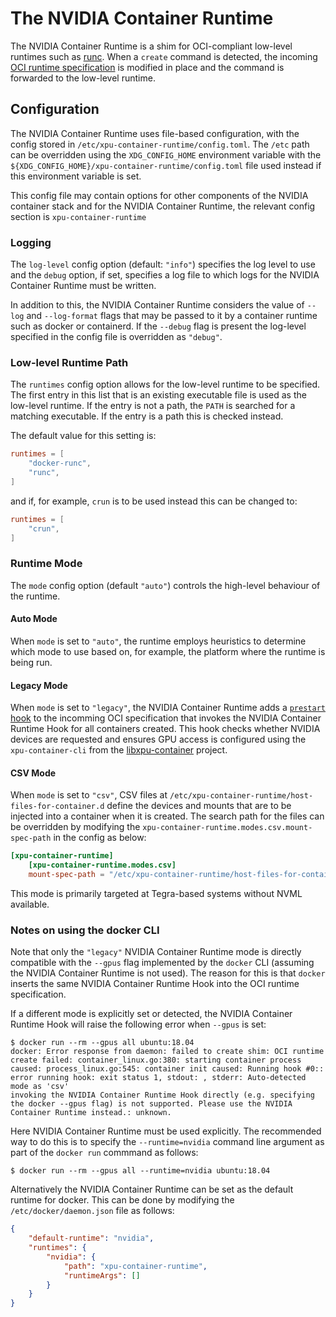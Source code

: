 # The NVIDIA Container Runtime

The NVIDIA Container Runtime is a shim for OCI-compliant low-level runtimes such as [runc](https://github.com/opencontainers/runc). When a `create` command is detected, the incoming [OCI runtime specification](https://github.com/opencontainers/runtime-spec) is modified in place and the command is forwarded to the low-level runtime.

## Configuration

The NVIDIA Container Runtime uses file-based configuration, with the config stored in `/etc/xpu-container-runtime/config.toml`. The `/etc` path can be overridden using the `XDG_CONFIG_HOME` environment variable with the `${XDG_CONFIG_HOME}/xpu-container-runtime/config.toml` file used instead if this environment variable is set.

This config file may contain options for other components of the NVIDIA container stack and for the NVIDIA Container Runtime, the relevant config section is `xpu-container-runtime`

### Logging

The `log-level` config option (default: `"info"`) specifies the log level to use and the `debug` option, if set, specifies a log file to which logs for the NVIDIA Container Runtime must be written.

In addition to this, the NVIDIA Container Runtime considers the value of `--log` and `--log-format` flags that may be passed to it by a container runtime such as docker or containerd. If the `--debug` flag is present the log-level specified in the config file is overridden as `"debug"`.

### Low-level Runtime Path

The `runtimes` config option allows for the low-level runtime to be specified. The first entry in this list that is an existing executable file is used as the low-level runtime. If the entry is not a path, the `PATH` is searched for a matching executable. If the entry is a path this is checked instead.

The default value for this setting is:
```toml
runtimes = [
    "docker-runc",
    "runc",
]
```

and if, for example, `crun` is to be used instead this can be changed to:
```toml
runtimes = [
    "crun",
]
```

### Runtime Mode

The `mode` config option (default `"auto"`) controls the high-level behaviour of the runtime.

#### Auto Mode

When `mode` is set to `"auto"`, the runtime employs heuristics to determine which mode to use based on, for example, the platform where the runtime is being run.

#### Legacy Mode

When `mode` is set to `"legacy"`, the NVIDIA Container Runtime adds a [`prestart` hook](https://github.com/opencontainers/runtime-spec/blob/master/config.md#prestart) to the incomming OCI specification that invokes the NVIDIA Container Runtime Hook for all containers created. This hook checks whether NVIDIA devices are requested and ensures GPU access is configured using the `xpu-container-cli` from the [libxpu-container](https://github.com/NVIDIA/libxpu-container) project.

#### CSV Mode

When `mode` is set to `"csv"`, CSV files at `/etc/xpu-container-runtime/host-files-for-container.d` define the devices and mounts that are to be injected into a container when it is created. The search path for the files can be overridden by modifying the `xpu-container-runtime.modes.csv.mount-spec-path` in the config as below:

```toml
[xpu-container-runtime]
    [xpu-container-runtime.modes.csv]
    mount-spec-path = "/etc/xpu-container-runtime/host-files-for-container.d"
```

This mode is primarily targeted at Tegra-based systems without NVML available.

### Notes on using the docker CLI

Note that only the `"legacy"` NVIDIA Container Runtime mode is directly compatible with the `--gpus` flag implemented by the `docker` CLI (assuming the NVIDIA Container Runtime is not used). The reason for this is that `docker` inserts the same NVIDIA Container Runtime Hook into the OCI runtime specification.


If a different mode is explicitly set or detected, the NVIDIA Container Runtime Hook will raise the following error when `--gpus` is set:
```
$ docker run --rm --gpus all ubuntu:18.04
docker: Error response from daemon: failed to create shim: OCI runtime create failed: container_linux.go:380: starting container process caused: process_linux.go:545: container init caused: Running hook #0:: error running hook: exit status 1, stdout: , stderr: Auto-detected mode as 'csv'
invoking the NVIDIA Container Runtime Hook directly (e.g. specifying the docker --gpus flag) is not supported. Please use the NVIDIA Container Runtime instead.: unknown.
```
Here NVIDIA Container Runtime must be used explicitly. The recommended way to do this is to specify the `--runtime=nvidia` command line argument as part of the `docker run` commmand as follows:
```
$ docker run --rm --gpus all --runtime=nvidia ubuntu:18.04
```

Alternatively the NVIDIA Container Runtime can be set as the default runtime for docker. This can be done by modifying the `/etc/docker/daemon.json` file as follows:
```json
{
    "default-runtime": "nvidia",
    "runtimes": {
        "nvidia": {
            "path": "xpu-container-runtime",
            "runtimeArgs": []
        }
    }
}
```
